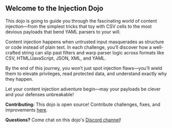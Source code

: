 ## Welcome to the Injection Dojo

This dojo is going to guide you through the fascinating world of content injection—from the simplest tricks that toy with CSV cells to the most devious payloads that bend YAML parsers to your will.

Content injection happens when untrusted input masquerades as structure or code instead of plain text. In each challenge, you’ll discover how a well-crafted string can slip past filters and warp parser logic across formats like CSV, HTML/JavaScript, JSON, XML, and YAML.

By the end of this journey, you won’t just spot injection flaws—you’ll wield them to elevate privileges, read protected data, and understand exactly why they happen. 

Let your content injection adventure begin—may your payloads be clever and your defenses unbreakable!  

**Contributing:** This dojo is open source! Contribute challenges, fixes, and improvements [here](https://github.com/pwncollege/injection-dojo).

**Questions?** Come chat on this dojo's [Discord channel](https://discord.com/channels/750635557666816031/1407084572897972254)!
